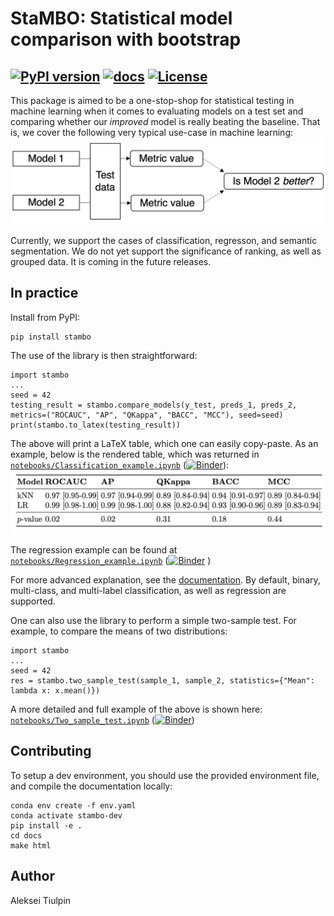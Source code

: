 # StaMBO: Statistical model comparison with bootstrap 
[![PyPI version](https://badge.fury.io/py/stambo.svg?branch=master)](https://badge.fury.io/py/stambo)
[![docs](https://github.com/oulu-imeds/stambo/workflows/documentation/badge.svg)](https://oulu-imeds.github.io/stambo/)
[![License](http://img.shields.io/badge/license-MIT-brightgreen.svg?style=flat)](LICENSE.md)
------------------------
This package is aimed to be a one-stop-shop for statistical testing in machine learning when it comes to evaluating models on a test set and comparing whether our *improved* model is really beating the baseline. That is, we cover the following very typical use-case in machine learning:
![usecase](docs/source/_static/usecase.png)

Currently, we support the cases of classification, regresson, and semantic segmentation. We do not yet support the significance of ranking, as well as grouped data. It is coming in the future releases.

## In practice
Install from PyPI:
```
pip install stambo
```

The use of the library is then straightforward:
```
import stambo
...
seed = 42
testing_result = stambo.compare_models(y_test, preds_1, preds_2, metrics=("ROCAUC", "AP", "QKappa", "BACC", "MCC"), seed=seed)
print(stambo.to_latex(testing_result))
```

The above will print a LaTeX table, which one can easily copy-paste. As an example, below is the rendered table, which was returned in [`notebooks/Classification_example.ipynb`](https://github.com/Oulu-IMEDS/stambo/blob/main/notebooks/Classification_example.ipynb) ([![Binder](https://mybinder.org/badge_logo.svg)](https://mybinder.org/v2/gh/Oulu-IMEDS/stambo/main?labpath=notebooks%2FClassification_example.ipynb)):
![Table](docs/source/_static/example_table.png)

The regression example can be found at [`notebooks/Regression_example.ipynb`](https://github.com/Oulu-IMEDS/stambo/blob/main/notebooks/Regression_example.ipynb) ([![Binder](https://mybinder.org/badge_logo.svg)](https://mybinder.org/v2/gh/Oulu-IMEDS/stambo/main?labpath=notebooks%2FRegression.ipynb)
)

For more advanced explanation, see the [documentation](https://oulu-imeds.github.io/stambo/). By default, binary, multi-class, and multi-label classification, as well as regression are supported.

One can also use the library to perform a simple two-sample test. For example, to compare the means of two distributions:
```
import stambo
...
seed = 42
res = stambo.two_sample_test(sample_1, sample_2, statistics={"Mean": lambda x: x.mean()})
```

A more detailed and full example of the above is shown here: [`notebooks/Two_sample_test.ipynb`](notebooks/Two_sample_test.ipynb) ([![Binder](https://mybinder.org/badge_logo.svg)](https://mybinder.org/v2/gh/Oulu-IMEDS/stambo/main?labpath=notebooks%2FTwo_sample_test.ipynb))

## Contributing

To setup a dev environment, you should use the provided environment file, and compile the documentation locally:
```
conda env create -f env.yaml
conda activate stambo-dev
pip install -e .
cd docs
make html
```

## Author
Aleksei Tiulpin
